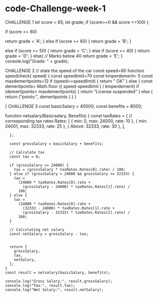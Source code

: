 # code-Challenge-week-1
CHALLENGE 1
let score = 65;
let grade;
if (score>=0 && score <=100) { 
  

if (score >= 80) 

 return grade = 'A';
} 
else if (score >= 60) {
  return grade = 'B';
}

else if (score >= 50) {
 return grade = 'C';
} 
else if (score >= 40) {
 return  grade = 'D';
} 
else{
// Marks below 40
  return grade = 'E';
}
console.log("Grade: " + grade);

CHALLENGE 2
// state the speed of the car
const speed=80
function speedcheck( speed)
 { const speedlimit=70
 const kmperdemerit= 5
    const maxdemeritpoints=12
    if (speed<=speedlimit) {
        return " OK"
    } else { const demeritpoints= Math.floor (( speed-speedlimit
        ) / kmperdemerit)
        if (demeritpoints> maxdemeritpoints) { 
            return
            "License suspended"
        }
else {
    return ("points:", demeritpoints )
}
    }
    
}
CHALLENGE 3
const basicSalary = 40000;
const benefits = 8000;

function netsalary(Basicsalary, Benefits) {
    const taxRates = {
        //  corresponding tax rates
        Rates: [
          { min: 0, max: 24000, rate: 10 },
          { min: 24001, max: 32333, rate: 25 },
          { Above: 32333, rate: 30 },
        ],
      
    
      };
    
      const grossSalary = basicSalary + benefits;

      // Calculate tax
      const tax = 0;
    
      if (grossSalary <= 24000) {
        tax = (grossSalary * taxRates.Rates[0].rate) / 100;
      } else if (grossSalary > 24000 && grossSalary <= 32333) {
        tax =
          (24000 * taxRates.Rates[0].rate +
            (grossSalary - 24000) * taxRates.Rates[1].rate) /
          100;
      } else {
        tax =
          (24000 * taxRates.Rates[0].rate +
            (32333 - 24000) * taxRates.Rates[1].rate +
            (grossSalary - 32333) * taxRates.Rates[2].rate) /
          100;
      }
    
      // Calculating net salary
      const netSalary = grossSalary - tax;
    
    
      return {
        grossSalary,
        tax,
        netSalary,
      };
    }
    const result = netsalary(basicSalary, benefits);
    
    console.log("Gross Salary:", result.grossSalary);
    console.log("Tax:", result.tax);
    console.log("Net Salary:", result.netSalary);   

